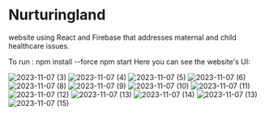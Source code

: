 <h1>Nurturingland</h1>
<p>website using React and Firebase that addresses maternal and child healthcare issues.</p>
To run : npm install --force     
npm start
Here you can see the website's UI:




![2023-11-07 (3)](https://github.com/Amisha-05/Nurturing-land/assets/110057532/7d988a4a-aab1-4b43-bd6d-7cfa0423bb78)
![2023-11-07 (4)](https://github.com/Amisha-05/Nurturing-land/assets/110057532/b6aea59a-99c6-4b0b-8ab2-316e8bd0b719)
![2023-11-07 (5)](https://github.com/Amisha-05/Nurturing-land/assets/110057532/0ee9b9f3-0778-4cd5-b377-b20ac5b0f6f4)
![2023-11-07 (6)](https://github.com/Amisha-05/Nurturing-land/assets/110057532/72ba4b57-a7fb-40eb-9083-0f3d73667108)
![2023-11-07 (8)](https://github.com/Amisha-05/Nurturing-land/assets/110057532/52f3ee54-c1ee-4e43-aecb-fd10d7b0f9a1)
![2023-11-07 (9)](https://github.com/Amisha-05/Nurturing-land/assets/110057532/3fe2c2c7-9e07-4738-969d-ee985f2a4fae)
![2023-11-07 (10)](https://github.com/Amisha-05/Nurturing-land/assets/110057532/afffc353-9f05-4d1b-a48b-b5ca28319448)
![2023-11-07 (11)](https://github.com/Amisha-05/Nurturing-land/assets/110057532/64837506-6234-4a42-9cd2-f861cce068c9)
![2023-11-07 (12)](https://github.com/Amisha-05/Nurturing-land/assets/110057532/2b45e062-975e-4675-b639-a921a1468e41)
![2023-11-07 (13)](https://github.com/Amisha-05/Nurturing-land/assets/110057532/fcdb706f-b83a-4171-aa3c-09ca8e62c625)
![2023-11-07 (14)](https://github.com/Amisha-05/Nurturing-land/assets/110057532/0c091e46-6da5-40c8-8ded-41d55d02a0be)
![2023-11-07 (13)](https://github.com/Amisha-05/Nurturing-land/assets/110057532/5ce2b72e-faa7-4e81-938f-779eeecc0796)
![2023-11-07 (15)](https://github.com/Amisha-05/Nurturing-land/assets/110057532/5b702e53-0692-4635-aefb-fb0e5a988fd9)
